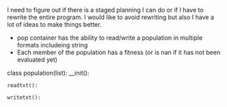 I need to figure out if there is a staged planning I can do or if I have to rewrite the entire program.  I would like to avoid rewriting but also I have a lot of ideas to make things better.

- pop container has the ability to read/write a population in multiple formats includeing string
- Each member of the population has a fitness (or is nan if it has not been evaluated yet)

class population(list):
	__init():
		
	readtxt():

	writetxt():

	
